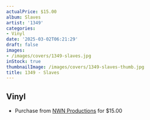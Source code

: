 ```yaml
---
actualPrice: $15.00
album: Slaves
artist: '1349'
categories:
- Vinyl
date: '2025-03-02T06:21:29'
draft: false
images:
- /images/covers/1349-slaves.jpg
inStock: true
thumbnailImage: /images/covers/1349-slaves-thumb.jpg
title: 1349 - Slaves
---
```


## Vinyl
* Purchase from [NWN Productions](http://shop.nwnprod.com/index.php?route=product/product&path=76&product_id=47143&sort=pd.name&order=ASC) for $15.00
